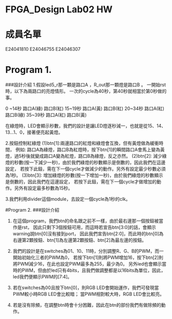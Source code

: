 FPGA_Design Lab02 HW
====

# 成員名單
E24041810 E24046755 E24046307 

# Program 1.
###設計介紹
 1.假設led5_r那一顆是路口A ，R_out那一顆燈是路口B 。 一開始rst時，以下為兩路口的亮燈情形。
   一次的cycle為40秒，第40秒就相當於第0秒做的事。 
   
   0 ~14秒    路口A(綠)     路口B(紅)
   15~19秒    路口A(黃)     路口B(紅)
   20~34秒    路口A(紅)     路口B(綠)
   35~39秒    路口A(紅)     路口B(黃)
 
   在綠燈時，LED會顯示秒數，我們的設計是讓LED燈逐秒減一，也就是從15、14、13...1、0，接著便亮起黃燈。
   
 2.按鈕控制紅綠燈
   (1)btn[1]:兩邊路口的紅燈和綠燈會互換，但有黃燈做為緩衝時間，
      例如: 路口A為綠燈，路口B為紅燈時，按下btn[1]的瞬間路口A會馬上變為黃燈，過5秒後就變成路口A變為紅燈，路口B為綠燈，反之亦然。
   (2)btn[2]: 減少綠燈的秒數(按一下減少一秒)，由於我們綠燈的秒數顯示是倒數的，因此我們在這邊設定，
              若按下此鈕，需在下一個cycle才做減少的動作。另外有設定最少秒數必須為1秒。
   (3)btn[3]: 增加綠燈的秒數(按一下增加一秒)，由於我們綠燈的秒數顯示是倒數的，因此我們在這邊設定，
              若按下此鈕，需在下一個cycle才做增加的動作。另外有設定最多秒數為15秒。
	
 3.我們利用divider這個module，去設定一個cycle為1秒的clk。
 
 #Program 2.
 ###設計介紹
 1. 在這個program，我們btn的命名跟之前不一樣，由於最右邊那一個按鈕被當作是rst，
    因此只剩下3個按鈕可用，而這時若宣告btn[3:0]的話，會顯示warning說btn[0]沒有接到port，
	因此我們宣告btn[2:0]，而此時的btn[0]為右邊第2顆按鈕、btn[1]為左邊第2顆按鈕、btn[2]為最左邊的按鈕。
	
 2. 我們的設計是在switches為01、10、11時，分別調整R、G、B的PWM，而一開始初始化三者的PWM為0，
    若按下btn[1]則將PWM增加16，按下btn[2]則將PWM減少16，在此也設定PWM最多為255，最少為0。
	另外led也會顯示當時的PWM，但由於led只有4bits，且我們做調整都是以16bits為單位，因此，
	led我們便顯示PWM的[7:4]。    
	
 3. 若在switches為00且按下btn[0]，則RGB LED會開始運作，我們可發現當PWM較小時RGB LED會比較暗；
    當PWM相對較大時，RGB LED會比較亮。
 
 4. 若是沒有除頻，在調整btn時會十分困難，因此在btn的部份我們有做除頻的動作。




